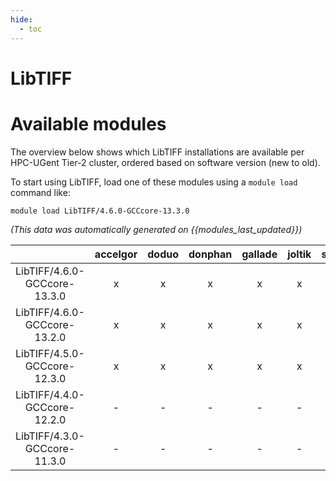 ```yaml
---
hide:
  - toc
---
```


LibTIFF
=======

# Available modules


The overview below shows which LibTIFF installations are available per HPC-UGent Tier-2 cluster, ordered based on software version (new to old).

To start using LibTIFF, load one of these modules using a `module load` command like:

```shell
module load LibTIFF/4.6.0-GCCcore-13.3.0
```

*(This data was automatically generated on {{modules_last_updated}})*  

| |accelgor|doduo|donphan|gallade|joltik|shinx|
| :---: | :---: | :---: | :---: | :---: | :---: | :---: |
|LibTIFF/4.6.0-GCCcore-13.3.0|x|x|x|x|x|x|
|LibTIFF/4.6.0-GCCcore-13.2.0|x|x|x|x|x|x|
|LibTIFF/4.5.0-GCCcore-12.3.0|x|x|x|x|x|x|
|LibTIFF/4.4.0-GCCcore-12.2.0|-|-|-|-|-|x|
|LibTIFF/4.3.0-GCCcore-11.3.0|-|-|-|-|-|x|
